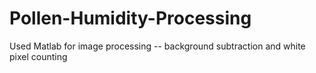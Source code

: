 # Pollen-Humidity-Processing
Used Matlab for image processing -- background subtraction and white pixel counting
